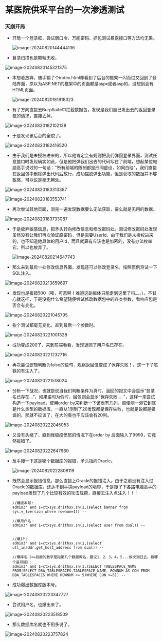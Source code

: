 # 某医院供采平台的一次渗透测试

### 天崩开局

- 开局一个登录框，尝试弱口令、万能密码、抓包测试暴露接口等方法均无果。

  ![image-20240820144444136](https://hecker-typora.oss-cn-shanghai.aliyuncs.com/image-20240820144444136.png)

- 目录扫描也是颗粒无收。

![image-20240820145321375](https://hecker-typora.oss-cn-shanghai.aliyuncs.com/image-20240820145321375.png)


- 本想着放弃，随手输了个index.html却看到了后台的框架一闪而过又回到了登陆界面，原以为ASP.NET的框架中的页面都是aspx或者asp的，没想到会有HTML页面。

  ![image-20240820181818323](https://hecker-typora.oss-cn-shanghai.aliyuncs.com/image-20240820181818323.png)

- 有了方向直接去BurpSuite中拦截数据包，发现是我们自己发出去的返回登录框的请求，直接丢掉。

![image-20240820182102138](https://hecker-typora.oss-cn-shanghai.aliyuncs.com/image-20240820182102138.png)

- 于是发现该后台的全貌了。

![image-20240820182416520](https://hecker-typora.oss-cn-shanghai.aliyuncs.com/image-20240820182416520.png)


- 由于我们是未授权进来的，所以他肯定会有规则把我们弹回登录界面，测试任意接口时发现确实如此，但是他把弹我们出去的代码写在了前端，想起某位电脑高手说过的一句话："所有前端的限制都是形同虚设，如同白给"，我们直接在返回包中删除弹出代码后放行，成功摆脱弹出功能，但是获取的数据并不够敏感，可以说是毫无用处。

![image-20240820183310387](https://hecker-typora.oss-cn-shanghai.aliyuncs.com/image-20240820183310387.png)

![image-20240820183553741](https://hecker-typora.oss-cn-shanghai.aliyuncs.com/image-20240820183553741.png)

- 再次尝试其他页面，测完一遍发现数据要么无法获取，要么就是无用的数据。

![image-20240820183733087](https://hecker-typora.oss-cn-shanghai.aliyuncs.com/image-20240820183733087.png)

- 于是放弃敏感信息，把矛头转向修改信息和修改密码处。测试修改密码处发现虽然没有让我们再次验证原密码，但是需要UserId，由于我们是未授权进来的，也不知道他具体的用户id，而且就算有应该也是加密的，没有办法枚举它。所以也放弃了。

  ![image-20240820214647743](https://hecker-typora.oss-cn-shanghai.aliyuncs.com/image-20240820214647743.png)


- 那么来到最后一处修改信息界面，发现还可以修改登录名，按照惯例测试一下SQL注入。

![image-20240820213659697](https://hecker-typora.oss-cn-shanghai.aliyuncs.com/image-20240820213659697.png)

- 发现也是报错500（唉，可恶啊！难道这副躯体只能走到这里了吗。。。）。不甘心就这样，于是没抱什么希望随便尝试修改数据包中的各类参数，看响应包是否会有变化。

![image-20240820221045795](https://hecker-typora.oss-cn-shanghai.aliyuncs.com/image-20240820221045795.png)


- 挨个测试都毫无变化，直到最后一个参数时。

![image-20240820221001328](https://hecker-typora.oss-cn-shanghai.aliyuncs.com/image-20240820221001328.png)

- 成功变成200了，来到前端看看，发现返回了用户名已存在。

![image-20240820221232716](https://hecker-typora.oss-cn-shanghai.aliyuncs.com/image-20240820221232716.png)

- 再次尝试逻辑判断为false的语句，观察返回值变成了保存失败！，这一下子铁铁的有注入了。

![image-20240820221518024](https://hecker-typora.oss-cn-shanghai.aliyuncs.com/image-20240820221518024.png)

- 分析一下战况，也就是说当我们判断条件为真时，返回的报文中会显示“登录名已存在...”，如果语句为假时，回包则会显示“保存失败.....”，这样一来尝试构造一下payload，使用order by来判断一下该表有几列，顺便测一测它到底是什么类型的数据库，一直从1测到了20发现都是保存失败，也就是说都是错误的，那就不应该了，在大的表也不应该会有20列。

![image-20240820222045053](https://hecker-typora.oss-cn-shanghai.aliyuncs.com/image-20240820222045053.png)

- 又没有头绪了，直到我极度愤怒的情况下在order by 后面输入了9999，它竟然报错了。

![image-20240820222647680](https://hecker-typora.oss-cn-shanghai.aliyuncs.com/image-20240820222647680.png)

- 反手搜一下这是哪个数据库的报错，矛头指向Oracle。

  ![image-20240820222808119](https://hecker-typora.oss-cn-shanghai.aliyuncs.com/image-20240820222808119.png)

- 既然会显示报错信息，那么直接上Oracle的报错注入，由于之前没有注入过Oracle的数据库，还达不到手搓payload的境界，于是搜了下各路电脑高手的payload发现了几个比较有效的攻击载荷，直接去注入点注入！！！

  ```
  //爆版本号:
  admin3' and 1=ctxsys.drithsx.sn(1,(select banner from sys.v_$version where rownum=1)) --
  
  //爆用户名：
  admin3' and 1=ctxsys.drithsx.sn(1,(select user from dual)) --
  
  
  //爆IP：
  admin3' and 1=ctxsys.drithsx.sn(1,(select utl_inaddr.get_host_address from dual)) -- 
  
  //爆库名（<=后面的数字是指第几个数据库名，建议1，2，3，4，5...依次测过去，看哪个最可疑）：
  admin3' and 1=ctxsys.drithsx.sn(1,(SELECT TABLESPACE_NAME FROM(SELECT DBA_TABLESPACES.TABLESPACE_NAME, ROWNUM AS CON FROM DBA_TABLESPACES WHERE ROWNUM <= 5)WHERE CON >=5)) -- 
  ```

- 成功爆出数据库版本号。

![image-20240820223347727](https://hecker-typora.oss-cn-shanghai.aliyuncs.com/image-20240820223347727.png)

- 尝试用户名，也爆出来了。

![image-20240820223518509](https://hecker-typora.oss-cn-shanghai.aliyuncs.com/image-20240820223518509.png)

- 那么数据库名就也不用多说了。

![image-20240820223757824](https://hecker-typora.oss-cn-shanghai.aliyuncs.com/image-20240820223757824.png)


